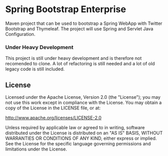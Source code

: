 Spring Bootstrap Enterprise
======================

Maven project that can be used to bootstrap a Spring WebApp with Twitter Bootstrap and Thymeleaf. The project will use Spring and Servlet Java Configuration.

### Under Heavy Development

This project is still under heavy development and is therefore not recomended to clone. A lot of refactoring is still needed and a lot of old legacy code is still included.



## License

Licensed under the Apache License, Version 2.0 (the "License");
you may not use this work except in compliance with the License.
You may obtain a copy of the License in the LICENSE file, or at:

   http://www.apache.org/licenses/LICENSE-2.0

Unless required by applicable law or agreed to in writing, software
distributed under the License is distributed on an "AS IS" BASIS,
WITHOUT WARRANTIES OR CONDITIONS OF ANY KIND, either express or implied.
See the License for the specific language governing permissions and
limitations under the License.